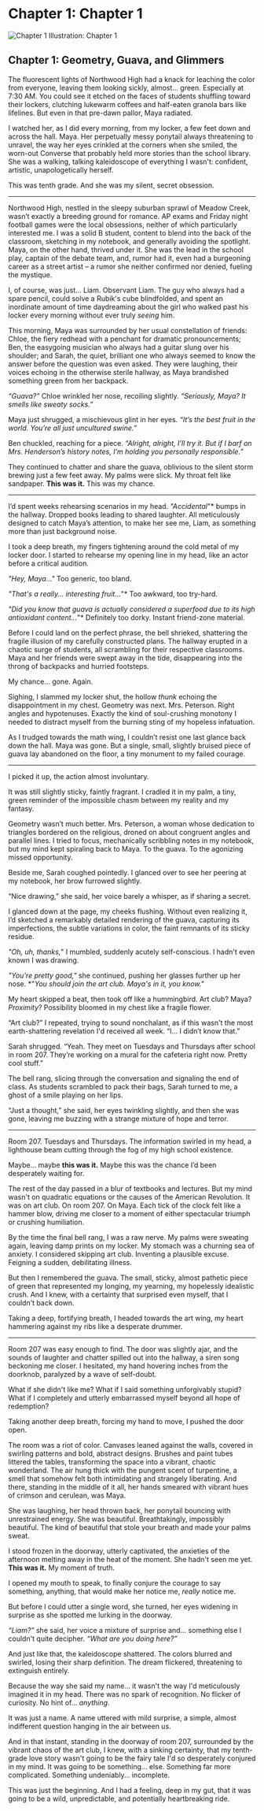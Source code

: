 # Chapter 1: Chapter 1

![Chapter 1 Illustration: Chapter 1](illustrations\chapter_01_chapter_1_20250503_222720.png)

## Chapter 1: Geometry, Guava, and Glimmers

The fluorescent lights of Northwood High had a knack for leaching the color from everyone, leaving them looking sickly, almost… green. Especially at 7:30 AM. You could see it etched on the faces of students shuffling toward their lockers, clutching lukewarm coffees and half-eaten granola bars like lifelines. But even in that pre-dawn pallor, Maya radiated.

I watched her, as I did every morning, from my locker, a few feet down and across the hall. Maya. Her perpetually messy ponytail always threatening to unravel, the way her eyes crinkled at the corners when she smiled, the worn-out Converse that probably held more stories than the school library. She was a walking, talking kaleidoscope of everything I wasn't: confident, artistic, unapologetically herself.

This was tenth grade. And she was my silent, secret obsession.

---

Northwood High, nestled in the sleepy suburban sprawl of Meadow Creek, wasn’t exactly a breeding ground for romance. AP exams and Friday night football games were the local obsessions, neither of which particularly interested me. I was a solid B student, content to blend into the back of the classroom, sketching in my notebook, and generally avoiding the spotlight. Maya, on the other hand, thrived under it. She was the lead in the school play, captain of the debate team, and, rumor had it, even had a burgeoning career as a street artist – a rumor she neither confirmed nor denied, fueling the mystique.

I, of course, was just… Liam. Observant Liam. The guy who always had a spare pencil, could solve a Rubik's cube blindfolded, and spent an inordinate amount of time daydreaming about the girl who walked past his locker every morning without ever truly *seeing* him.

This morning, Maya was surrounded by her usual constellation of friends: Chloe, the fiery redhead with a penchant for dramatic pronouncements; Ben, the easygoing musician who always had a guitar slung over his shoulder; and Sarah, the quiet, brilliant one who always seemed to know the answer before the question was even asked. They were laughing, their voices echoing in the otherwise sterile hallway, as Maya brandished something green from her backpack.

*“Guava?”* Chloe wrinkled her nose, recoiling slightly. *“Seriously, Maya? It smells like sweaty socks.”*

Maya just shrugged, a mischievous glint in her eyes. *“It’s the best fruit in the world. You’re all just uncultured swine.”*

Ben chuckled, reaching for a piece. *“Alright, alright, I’ll try it. But if I barf on Mrs. Henderson’s history notes, I’m holding you personally responsible.”*

They continued to chatter and share the guava, oblivious to the silent storm brewing just a few feet away. My palms were slick. My throat felt like sandpaper. **This was it.** This was my chance.

---

I’d spent weeks rehearsing scenarios in my head. *"Accidental*"* bumps in the hallway. Dropped books leading to shared laughter. All meticulously designed to catch Maya’s attention, to make her see me, Liam, as something more than just background noise.

I took a deep breath, my fingers tightening around the cold metal of my locker door. I started to rehearse my opening line in my head, like an actor before a critical audition.

*"*Hey, Maya...*"* Too generic, too bland.

*"That's a really... interesting fruit...*"* Too awkward, too try-hard.

*"Did you know that guava is actually considered a superfood due to its high antioxidant content...*"* Definitely too dorky. Instant friend-zone material.

Before I could land on the perfect phrase, the bell shrieked, shattering the fragile illusion of my carefully constructed plans. The hallway erupted in a chaotic surge of students, all scrambling for their respective classrooms. Maya and her friends were swept away in the tide, disappearing into the throng of backpacks and hurried footsteps.

My chance… gone. Again.

Sighing, I slammed my locker shut, the hollow *thunk* echoing the disappointment in my chest. Geometry was next. Mrs. Peterson. Right angles and hypotenuses. Exactly the kind of soul-crushing monotony I needed to distract myself from the burning sting of my hopeless infatuation.

As I trudged towards the math wing, I couldn’t resist one last glance back down the hall. Maya was gone. But a single, small, slightly bruised piece of guava lay abandoned on the floor, a tiny monument to my failed courage.

---

I picked it up, the action almost involuntary.

It was still slightly sticky, faintly fragrant. I cradled it in my palm, a tiny, green reminder of the impossible chasm between my reality and my fantasy.

Geometry wasn’t much better. Mrs. Peterson, a woman whose dedication to triangles bordered on the religious, droned on about congruent angles and parallel lines. I tried to focus, mechanically scribbling notes in my notebook, but my mind kept spiraling back to Maya. To the guava. To the agonizing missed opportunity.

Beside me, Sarah coughed pointedly. I glanced over to see her peering at my notebook, her brow furrowed slightly.

“Nice drawing,” she said, her voice barely a whisper, as if sharing a secret.

I glanced down at the page, my cheeks flushing. Without even realizing it, I’d sketched a remarkably detailed rendering of the guava, capturing its imperfections, the subtle variations in color, the faint remnants of its sticky residue.

*"Oh, uh, thanks,*" I mumbled, suddenly acutely self-conscious. I hadn't even known I was drawing.

*"*You're pretty good,*"* she continued, pushing her glasses further up her nose. *"*You should join the art club. Maya's in it, you know."*

My heart skipped a beat, then took off like a hummingbird. Art club? Maya? *Proximity*? Possibility bloomed in my chest like a fragile flower.

“Art club?” I repeated, trying to sound nonchalant, as if this wasn't the most earth-shattering revelation I'd received all week. “I… I didn’t know that.”

Sarah shrugged. “Yeah. They meet on Tuesdays and Thursdays after school in room 207. They’re working on a mural for the cafeteria right now. Pretty cool stuff.”

The bell rang, slicing through the conversation and signaling the end of class. As students scrambled to pack their bags, Sarah turned to me, a ghost of a smile playing on her lips.

“Just a thought,” she said, her eyes twinkling slightly, and then she was gone, leaving me buzzing with a strange mixture of hope and terror.

---

Room 207. Tuesdays and Thursdays. The information swirled in my head, a lighthouse beam cutting through the fog of my high school existence.

Maybe… maybe **this was it.** Maybe this was the chance I’d been desperately waiting for.

The rest of the day passed in a blur of textbooks and lectures. But my mind wasn't on quadratic equations or the causes of the American Revolution. It was on art club. On room 207. On Maya. Each tick of the clock felt like a hammer blow, driving me closer to a moment of either spectacular triumph or crushing humiliation.

By the time the final bell rang, I was a raw nerve. My palms were sweating again, leaving damp prints on my locker. My stomach was a churning sea of anxiety. I considered skipping art club. Inventing a plausible excuse. Feigning a sudden, debilitating illness.

But then I remembered the guava. The small, sticky, almost pathetic piece of green that represented my longing, my yearning, my hopelessly idealistic crush. And I knew, with a certainty that surprised even myself, that I couldn't back down.

Taking a deep, fortifying breath, I headed towards the art wing, my heart hammering against my ribs like a desperate drummer.

---

Room 207 was easy enough to find. The door was slightly ajar, and the sounds of laughter and chatter spilled out into the hallway, a siren song beckoning me closer. I hesitated, my hand hovering inches from the doorknob, paralyzed by a wave of self-doubt.

What if she didn't like me? What if I said something unforgivably stupid? What if I completely and utterly embarrassed myself beyond all hope of redemption?

Taking another deep breath, forcing my hand to move, I pushed the door open.

The room was a riot of color. Canvases leaned against the walls, covered in swirling patterns and bold, abstract designs. Brushes and paint tubes littered the tables, transforming the space into a vibrant, chaotic wonderland. The air hung thick with the pungent scent of turpentine, a smell that somehow felt both intimidating and strangely liberating. And there, standing in the middle of it all, her hands smeared with vibrant hues of crimson and cerulean, was Maya.

She was laughing, her head thrown back, her ponytail bouncing with unrestrained energy. She was beautiful. Breathtakingly, impossibly beautiful. The kind of beautiful that stole your breath and made your palms sweat.

I stood frozen in the doorway, utterly captivated, the anxieties of the afternoon melting away in the heat of the moment. She hadn't seen me yet. **This was it.** My moment of truth.

I opened my mouth to speak, to finally conjure the courage to say something, anything, that would make her notice me, *really* notice me.

But before I could utter a single word, she turned, her eyes widening in surprise as she spotted me lurking in the doorway.

*“Liam?”* she said, her voice a mixture of surprise and… something else I couldn't quite decipher. *“What are you doing here?”*

And just like that, the kaleidoscope shattered. The colors blurred and swirled, losing their sharp definition. The dream flickered, threatening to extinguish entirely.

Because the way she said my name… it wasn't the way I'd meticulously imagined it in my head. There was no spark of recognition. No flicker of curiosity. No hint of… *anything*.

It was just a name. A name uttered with mild surprise, a simple, almost indifferent question hanging in the air between us.

And in that instant, standing in the doorway of room 207, surrounded by the vibrant chaos of the art club, I knew, with a sinking certainty, that my tenth-grade love story wasn't going to be the fairy tale I'd so desperately conjured in my mind. It was going to be something… else. Something far more complicated. Something undeniably… incomplete.

This was just the beginning. And I had a feeling, deep in my gut, that it was going to be a wild, unpredictable, and potentially heartbreaking ride.